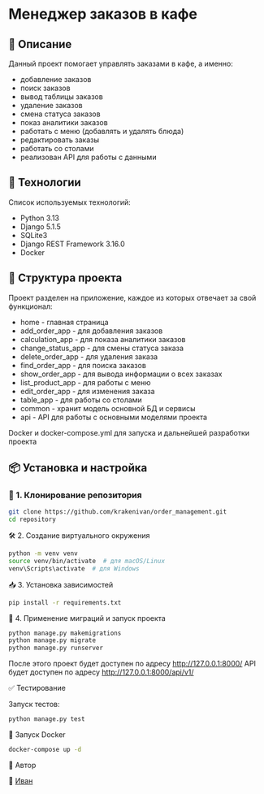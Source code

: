 # Менеджер заказов в кафе

## 📌 Описание
Данный проект помогает управлять заказами в кафе, а именно:
- добавление заказов
- поиск заказов
- вывод таблицы заказов
- удаление заказов
- смена статуса заказов
- показ аналитики заказов
- работать с меню (добавлять и удалять блюда)
- редактировать заказы
- работать со столами
- реализован API для работы с данными

## 🚀 Технологии
Список используемых технологий:
- Python 3.13
- Django 5.1.5
- SQLite3
- Django REST Framework 3.16.0
- Docker

## 📂 Структура проекта
Проект разделен на приложение, каждое из которых отвечает за свой функционал:

- home - главная страница
- add_order_app - для добавления заказов
- calculation_app - для показа аналитики заказов
- change_status_app - для смены статуса заказа
- delete_order_app - для удаления заказа
- find_order_app - для поиска заказов
- show_order_app - для вывода информации о всех заказах
- list_product_app - для работы с меню
- edit_order_app - для изменения заказа
- table_app - для работы со столами
- common - хранит модель основной БД и сервисы
- api - API для работы с основными моделями проекта

Docker и docker-compose.yml для запуска и дальнейшей разработки проекта

## 📦 Установка и настройка

### 🔧 1. Клонирование репозитория
```bash
git clone https://github.com/krakenivan/order_management.git
cd repository
```

🛠 2. Создание виртуального окружения
```bash
python -m venv venv
source venv/bin/activate  # для macOS/Linux
venv\Scripts\activate  # для Windows
```

📥 3. Установка зависимостей
```bash
pip install -r requirements.txt
```

🚀 4. Применение миграций и запуск проекта
```bash
python manage.py makemigrations
python manage.py migrate
python manage.py runserver
```
После этого проект будет доступен по адресу http://127.0.0.1:8000/
API будет доступен по адресу http://127.0.0.1:8000/api/v1/


✅ Тестирование

Запуск тестов:
```bash
python manage.py test
```


🐳 Запуск Docker
```bash
docker-compose up -d
```


📝 Автор

👤 [Иван](https://github.com/krakenivan)
